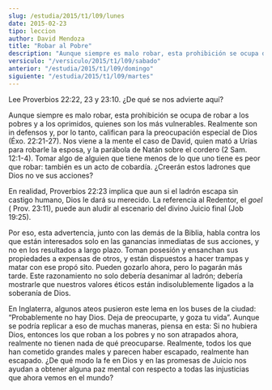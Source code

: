 ```yaml
---
slug: /estudia/2015/t1/l09/lunes
date: 2015-02-23
tipo: leccion
author: David Mendoza
title: "Robar al Pobre"
description: "Aunque siempre es malo robar, esta prohibición se ocupa de robar a los pobres y a los oprimidos, quienes son los más vulnerables. Realmente son in defensos y, por lo tanto, califican para la preocupación especial de Dios."
versiculo: "/versiculo/2015/t1/l09/sabado"
anterior: "/estudia/2015/t1/l09/domingo"
siguiente: "/estudia/2015/t1/l09/martes"
---
```


Lee Proverbios 22:22, 23 y 23:10. ¿De qué se nos advierte aquí?

Aunque siempre es malo robar, esta prohibición se ocupa de robar a los pobres y a los oprimidos, quienes son los más vulnerables. Realmente son in defensos y, por lo tanto, califican para la preocupación especial de Dios (Éxo. 22:21-27). Nos viene a la mente el caso de David, quien mató a Urías para robarle la esposa, y la parábola de Natán sobre el cordero (2 Sam. 12:1-4). Tomar algo de alguien que tiene menos de lo que uno tiene es peor que robar: también es un acto de cobardía. ¿Creerán estos ladrones que Dios no ve sus acciones?

En realidad, Proverbios 22:23 implica que aun si el ladrón escapa sin castigo humano, Dios le dará su merecido. La referencia al Redentor, el _goel_ ( Prov. 23:11), puede aun aludir al escenario del divino Juicio final (Job 19:25).

Por eso, esta advertencia, junto con las demás de la Biblia, habla contra los que están interesados solo en las ganancias inmediatas de sus acciones, y no en los resultados a largo plazo. Toman posesión y ensanchan sus propiedades a expensas de otros, y están dispuestos a hacer trampas y matar con ese propó sito. Pueden gozarlo ahora, pero lo pagarán más tarde. Este razonamiento no solo debería desanimar al ladrón; debería mostrarle que nuestros valores éticos están indisolublemente ligados a la soberanía de Dios.

En Inglaterra, algunos ateos pusieron este lema en los buses de la ciudad: “Probablemente no hay Dios. Deja de preocuparte, y goza tu vida”. Aunque se podría replicar a eso de muchas maneras, piensa en esta: Si no hubiera Dios, entonces los que roban a los pobres y no son atrapados ahora, realmente no tienen nada de qué preocuparse. Realmente, todos los que han cometido grandes males y parecen haber escapado, realmente han escapado. ¿De qué modo la fe en Dios y en las promesas de Juicio nos ayudan a obtener alguna paz mental con respecto a todas las injusticias que ahora vemos en el mundo?
